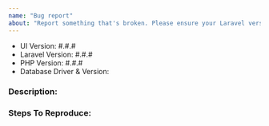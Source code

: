 ```yaml
---
name: "Bug report"
about: "Report something that's broken. Please ensure your Laravel version is still supported: https://laravel.com/docs/releases#support-policy"
---
```


<!-- DO NOT THROW THIS AWAY -->
<!-- Fill out the FULL versions with patch versions -->

- UI Version: #.#.#
- Laravel Version: #.#.#
- PHP Version: #.#.#
- Database Driver & Version:

### Description:


### Steps To Reproduce:
